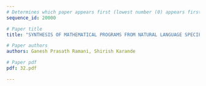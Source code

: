 ```yaml
---
# Determines which paper appears first (lowest number (0) appears first)
sequence_id: 20000

# Paper title
title: "SYNTHESIS OF MATHEMATICAL PROGRAMS FROM NATURAL LANGUAGE SPECIFICATIONS"

# Paper authors
authors: Ganesh Prasath Ramani, Shirish Karande 

# Paper pdf
pdf: 32.pdf

---
```

